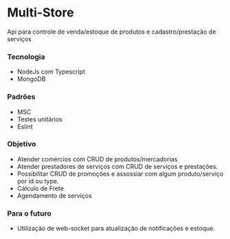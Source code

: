 # Multi-Store
Api para controle de venda/estoque de produtos e cadastro/prestação de serviços

### Tecnologia
- NodeJs com Typescript
- MongoDB

### Padrões
- MSC
- Testes unitários
- Eslint

### Objetivo
- Atender comércios com CRUD de produtos/mercadorias
- Atender prestadores de serviços com CRUD de serviços e prestações.
- Possibilitar CRUD de promoções e assossiar com algum produto/serviço por id ou type.
- Cálculo de Frete
- Agendamento de serviços

### Para o futuro
- Utilização de web-socket para atualização de notificações e estoque.
